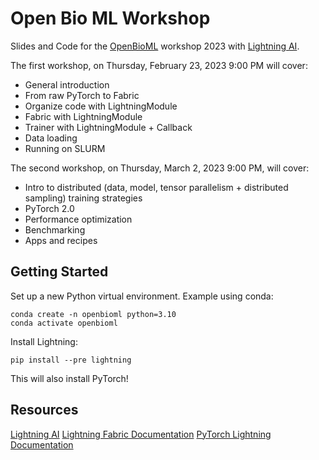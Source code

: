 # Open Bio ML Workshop

Slides and Code for the [OpenBioML](https://openbioml.org/) workshop 2023 with [Lightning AI](https://lightning.ai).

The first workshop, on Thursday, February 23, 2023 9:00 PM will cover:
- General introduction
- From raw PyTorch to Fabric
- Organize code with LightningModule
- Fabric with LightningModule
- Trainer with LightningModule + Callback
- Data loading
- Running on SLURM

The second workshop, on Thursday, March 2, 2023 9:00 PM, will cover:
- Intro to distributed (data, model, tensor parallelism + distributed sampling) training strategies
- PyTorch 2.0
- Performance optimization
- Benchmarking
- Apps and recipes


## Getting Started

Set up a new Python virtual environment. Example using conda:

```
conda create -n openbioml python=3.10
conda activate openbioml
```

Install Lightning:

```
pip install --pre lightning
```

This will also install PyTorch!


## Resources

[Lightning AI](https://lightning.ai)
[Lightning Fabric Documentation](https://pytorch-lightning.readthedocs.io/en/latest/fabric/fabric.html)
[PyTorch Lightning Documentation](https://pytorch-lightning.readthedocs.io/en/latest/)
